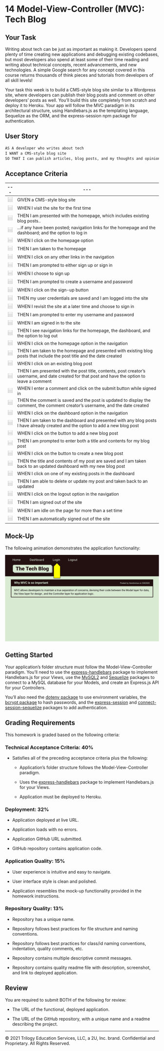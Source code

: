 # 14 Model-View-Controller (MVC): Tech Blog

## Your Task

Writing about tech can be just as important as making it. Developers spend plenty of time creating new applications and debugging existing codebases, but most developers also spend at least some of their time reading and writing about technical concepts, recent advancements, and new technologies. A simple Google search for any concept covered in this course returns thousands of think pieces and tutorials from developers of all skill levels!

Your task this week is to build a CMS-style blog site similar to a Wordpress site, where developers can publish their blog posts and comment on other developers’ posts as well. You’ll build this site completely from scratch and deploy it to Heroku. Your app will follow the MVC paradigm in its architectural structure, using Handlebars.js as the templating language, Sequelize as the ORM, and the express-session npm package for authentication.

## User Story

```md
AS A developer who writes about tech
I WANT a CMS-style blog site
SO THAT I can publish articles, blog posts, and my thoughts and opinions
```

## Acceptance Criteria
|---|---|
|---|---|
|![1]|GIVEN a CMS-style blog site
|![1]|WHEN I visit the site for the first time
|![1]|THEN I am presented with the homepage, which includes existing blog posts.. 
|![1]|...if any have been posted; navigation links for the homepage and the dashboard; and the option to log in
|![1]|WHEN I click on the homepage option
|![1]|THEN I am taken to the homepage
|![1]|WHEN I click on any other links in the navigation
|![1]|THEN I am prompted to either sign up or sign in
|![1]|WHEN I choose to sign up
|![1]|THEN I am prompted to create a username and password
|![1]|WHEN I click on the sign-up button
|![1]|THEN my user credentials are saved and I am logged into the site
|![1]|WHEN I revisit the site at a later time and choose to sign in
|![1]|THEN I am prompted to enter my username and password
|![1]|WHEN I am signed in to the site
|![1]|THEN I see navigation links for the homepage, the dashboard, and the option to log out
|![1]|WHEN I click on the homepage option in the navigation
|![1]|THEN I am taken to the homepage and presented with existing blog posts that include the post title and the date created
|![1]|WHEN I click on an existing blog post
|![1]|THEN I am presented with the post title, contents, post creator’s username, and date created for that post and have the option to leave a comment
|![1]|WHEN I enter a comment and click on the submit button while signed in
|![1]|THEN the comment is saved and the post is updated to display the comment, the comment creator’s username, and the date created
|![1]|WHEN I click on the dashboard option in the navigation
|![1]|THEN I am taken to the dashboard and presented with any blog posts I have already created and the option to add a new blog post
|![1]|WHEN I click on the button to add a new blog post
|![1]|THEN I am prompted to enter both a title and contents for my blog post
|![1]|WHEN I click on the button to create a new blog post
|![1]|THEN the title and contents of my post are saved and I am taken back to an updated dashboard with my new blog post
|![1]|WHEN I click on one of my existing posts in the dashboard
|![1]|THEN I am able to delete or update my post and taken back to an updated |dashboard
|![1]|WHEN I click on the logout option in the navigation
|![1]|THEN I am signed out of the site
|![1]|WHEN I am idle on the page for more than a set time
|![1]|THEN I am automatically signed out of the site 


[0]: https://raw.githubusercontent.com/attila5287/img_readme/main/all/checkbox1.png
[1]: https://raw.githubusercontent.com/attila5287/img_readme/main/all/checkbox0.png
[3]: https://raw.githubusercontent.com/attila5287/img_readme/main/all/dbsm.png
[4]: https://raw.githubusercontent.com/attila5287/img_readme/main/all/js.png
[5]: https://raw.githubusercontent.com/attila5287/img_readme/main/all/sql-icon.png


## Mock-Up

The following animation demonstrates the application functionality:

![Animation cycles through signing into the app, clicking on buttons, and updating blog posts.](./Assets/14-mvc-homework-demo-01.gif) 

## Getting Started

Your application’s folder structure must follow the Model-View-Controller paradigm. You’ll need to use the [express-handlebars](https://www.npmjs.com/package/express-handlebars) package to implement Handlebars.js for your Views, use the [MySQL2](https://www.npmjs.com/package/mysql2) and [Sequelize](https://www.npmjs.com/package/sequelize) packages to connect to a MySQL database for your Models, and create an Express.js API for your Controllers.

You’ll also need the [dotenv package](https://www.npmjs.com/package/dotenv) to use environment variables, the [bcrypt package](https://www.npmjs.com/package/bcrypt) to hash passwords, and the [express-session](https://www.npmjs.com/package/express-session) and [connect-session-sequelize](https://www.npmjs.com/package/connect-session-sequelize) packages to add authentication.

## Grading Requirements

This homework is graded based on the following criteria:

### Technical Acceptance Criteria: 40%

* Satisfies all of the preceding acceptance criteria plus the following:

    * Application’s folder structure follows the Model-View-Controller paradigm.

    * Uses the [express-handlebars](https://www.npmjs.com/package/express-handlebars) package to implement Handlebars.js for your Views.

    * Application must be deployed to Heroku.

### Deployment: 32%

* Application deployed at live URL.

* Application loads with no errors.

* Application GitHub URL submitted.

* GitHub repository contains application code.

### Application Quality: 15%

* User experience is intuitive and easy to navigate.

* User interface style is clean and polished.

* Application resembles the mock-up functionality provided in the homework instructions.

### Repository Quality: 13%

* Repository has a unique name.

* Repository follows best practices for file structure and naming conventions.

* Repository follows best practices for class/id naming conventions, indentation, quality comments, etc.

* Repository contains multiple descriptive commit messages.

* Repository contains quality readme file with description, screenshot, and link to deployed application.

## Review

You are required to submit BOTH of the following for review:

* The URL of the functional, deployed application.

* The URL of the GitHub repository, with a unique name and a readme describing the project.

---
© 2021 Trilogy Education Services, LLC, a 2U, Inc. brand. Confidential and Proprietary. All Rights Reserved.

